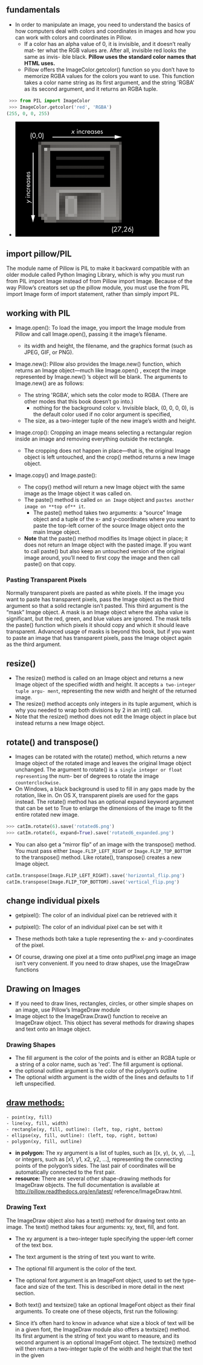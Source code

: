 ## fundamentals
- In order to manipulate an image, you need to understand the basics of how
computers deal with colors and coordinates in images and how you can
work with colors and coordinates in Pillow.
    - If a color has an alpha value of 0, it is invisible, and it doesn’t really mat-
ter what the RGB values are. After all, invisible red looks the same as invis-
ible black.
**Pillow uses the standard color names that HTML uses.**
    - Pillow offers the ImageColor.getcolor() function so you don’t have to
memorize RGBA values for the colors you want to use. This function takes
a color name string as its first argument, and the string 'RGBA' as its second
argument, and it returns an RGBA tuple.
```py
 >>> from PIL import ImageColor
 >>> ImageColor.getcolor('red', 'RGBA')
(255, 0, 0, 255)
```
- ![Coordinates and Box Tuples](coOrdinatePIL.png)

## import pillow/PIL
The module name of Pillow is PIL to make it
backward compatible with an older module called Python Imaging Library,
which is why you must run from PIL import Image instead of from Pillow import
Image. Because of the way Pillow’s creators set up the pillow module, you must
use the from PIL import Image form of import statement, rather than simply
import PIL.

## working with PIL
- Image.open(): To load the image, you import the Image module from Pillow and call
Image.open(), passing it the image’s filename. 
    - its width and height, the filename,
and the graphics format (such as JPEG, GIF, or PNG).

- Image.new(): Pillow also provides the Image.new() function, which returns an Image
object—much like Image.open() , except the image represented by Image.new() ’s
object will be blank. The arguments to Image.new() are as follows:
    - The string 'RGBA', which sets the color mode to RGBA. (There are other
modes that this book doesn’t go into.)
        -  nothing for the
background color v. Invisible black, (0, 0, 0, 0), is the default color used if
no color argument is specified,
    - The size, as a two-integer tuple of the new image’s width and height.

- Image.crop(): Cropping an image means selecting a rectangular region inside an image
and removing everything outside the rectangle.
    - The cropping does not happen in place—that is, the
original Image object is left untouched, and the crop() method returns a
new Image object.
- Image.copy() and Image.paste(): 
    - The copy() method will return a new Image object with the same image
as the Image object it was called on.
    - The paste() method is called `on an Image` object and `pastes another image
on **top of** it`. 
        - The paste() method takes two arguments: a “source” Image
object and a tuple of the x- and y-coordinates where you want to paste
the top-left corner of the source Image object onto the main Image object.
    - **Note** that the paste() method modifies its Image object in place; it does
not return an Image object with the pasted image. If you want to call paste()
but also keep an untouched version of the original image around, you’ll
need to first copy the image and then call paste() on that copy.

### Pasting Transparent Pixels
Normally transparent pixels are pasted as white pixels. If the image you want
to paste has transparent pixels, pass the Image object as the third argument
so that a solid rectangle isn’t pasted. This third argument is the “mask” Image
object. A mask is an Image object where the alpha value is significant, but the
red, green, and blue values are ignored. The mask tells the paste() function
which pixels it should copy and which it should leave transparent. Advanced
usage of masks is beyond this book, but if you want to paste an image that has
transparent pixels, pass the Image object again as the third argument.

## resize()
- The resize() method is called on an Image object and returns a new Image
object of the specified width and height. It accepts `a two-integer tuple argu-
ment`, representing the new width and height of the returned image.
- The resize() method accepts
only integers in its tuple argument, which is why you needed to wrap both
divisions by 2 in an int() call.
- Note that the resize() method does not edit the Image object in place
but instead returns a new Image object.

## rotate() and transpose()
- Images can be rotated with the rotate() method, which returns a new Image
object of the rotated image and leaves the original Image object unchanged.
The argument to rotate() is `a single integer or float representing` the num-
ber of degrees to rotate the image `counterclockwise.`
-  On Windows, a
black background is used to fill in any gaps made by the rotation, like in. On OS X, transparent pixels are used for the gaps instead.
The rotate() method has an optional expand keyword argument that can
be set to True to enlarge the dimensions of the image to fit the entire rotated
new image.
```py
>>> catIm.rotate(6).save('rotated6.png')
>>> catIm.rotate(6, expand=True).save('rotated6_expanded.png')
```
- You can also get a “mirror flip” of an image with the transpose() method.
You must pass either `Image.FLIP_LEFT_RIGHT` or `Image.FLIP_TOP_BOTTOM` to the
transpose() method. Like rotate(), transpose() creates a new Image object.
```py
catIm.transpose(Image.FLIP_LEFT_RIGHT).save('horizontal_flip.png')
catIm.transpose(Image.FLIP_TOP_BOTTOM).save('vertical_flip.png')
```

## change individual pixels
- getpixel(): The color of an individual pixel can be retrieved with it
- putpixel(): The color of an individual pixel can be set with it
- These methods both take a tuple representing the
x- and y-coordinates of the pixel. 

- Of course, drawing one pixel at a time onto
 putPixel.png image
an image isn’t very convenient. If you need to draw
shapes, use the ImageDraw functions

## Drawing on Images
- If you need to draw lines, rectangles, circles, or other simple shapes on
an image, use Pillow’s ImageDraw module
- Image object to the ImageDraw.Draw() function to receive an ImageDraw object.
This object has several methods for drawing shapes and text onto an Image
object.
### Drawing Shapes
- The fill argument is the color of the points and is either an RGBA tuple or a string of
a color name, such as 'red'. The fill argument is optional.
- the optional outline argument is the color of the polygon’s outline
- The optional width argument is the width
of the lines and defaults to 1 if left unspecified.


## [draw methods:](https://pillow.readthedocs.io/en/stable/_modules/PIL/ImageDraw2.html)
    - point(xy, fill) 
    - line(xy, fill, width) 
    - rectangle(xy, fill, outline): (left, top, right, bottom)
    - ellipse(xy, fill, outline): (left, top, right, bottom)
    - polygon(xy, fill, outline) 
        
- **in polygon:** The xy
argument is a list of tuples, such as [(x, y), (x, y), ...], or integers, such
as [x1, y1, x2, y2, ...], representing the connecting points of the polygon’s
sides. The last pair of coordinates will be automatically connected to the
first pair.
- **resource:** There are several other shape-drawing methods for ImageDraw objects.
The full documentation is available at http://pillow.readthedocs.org/en/latest/
reference/ImageDraw.html.

### Drawing Text
The ImageDraw object also has a text() method for drawing text onto an
image. The text() method takes four arguments: xy, text, fill, and font.

- The xy argument is a two-integer tuple specifying the upper-left corner
of the text box.
- The text argument is the string of text you want to write.
- The optional fill argument is the color of the text.
- The optional font argument is an ImageFont object, used to set the type-
face and size of the text. This is described in more detail in the next
section.

- Both text() and textsize() take an optional ImageFont object as their
final arguments. To create one of these objects, first run the following:
- Since it’s often hard to know in advance what size a block of text will
be in a given font, the ImageDraw module also offers a textsize() method.
Its first argument is the string of text you want to measure, and its second
argument is an optional ImageFont object. The textsize() method will then
return a two-integer tuple of the width and height that the text in the given

